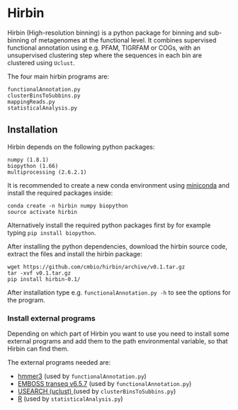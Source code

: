 Hirbin
=======

Hirbin (High-resolution binning) is a python package for binning and sub-binning of metagenomes at the functional level. 
It combines supervised functional annotation using e.g. PFAM, TIGRFAM or COGs, with an unsupervised clustering step 
where the sequences in each bin are clustered using `Uclust`.

The four main hirbin programs are:

    functionalAnnotation.py
	clusterBinsToSubbins.py
	mappingReads.py
	statisticalAnalysis.py


Installation
-------------

Hirbin depends on the following python packages:
	
	numpy (1.8.1)
	biopython (1.66)
	multiprocessing (2.6.2.1)


It is recommended to create a new conda environment using [miniconda](http://conda.pydata.org/miniconda.html) and install
the required packages inside:

	conda create -n hirbin numpy biopython
	source activate hirbin

Alternatively install the required python packages first by for example typing `pip install biopython`.

After installing the python dependencies, download the hirbin source code, extract the files and install the hirbin package:

	wget https://github.com/cmbio/hirbin/archive/v0.1.tar.gz
	tar -xvf v0.1.tar.gz
	pip install hirbin-0.1/

After installation type e.g. `functionalAnnotation.py -h` to see the options for the program.



### Install external programs

Depending on which part of Hirbin you want to use you need to install some external
programs and add them to the path environmental variable, so that Hirbin can find them.

The external programs needed are:
* [hmmer3](http://hmmer.org/) (used by `functionalAnnotation.py`)
* [EMBOSS transeq v6.5.7](ftp://emboss.open-bio.org/pub/EMBOSS/old/6.5.0/) (used by `functionalAnnotation.py`)
* [USEARCH (uclust) ](http://www.drive5.com/usearch/download.html) (used by `clusterBinsToSubbins.py`)
* [R](https://cran.r-project.org/) (used by `statisticalAnalysis.py`)

